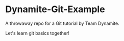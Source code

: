 # Dynamite-Git-Example
A throwaway repo for a Git tutorial by Team Dynamite.

Let's learn git basics together!

